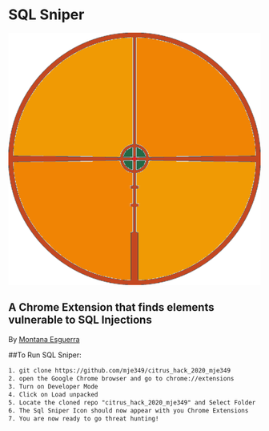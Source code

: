 # SQL Sniper

![sqlsniper](sql_sniper_logo.png)

A Chrome Extension that finds elements vulnerable to SQL Injections
--------
By [Montana Esguerra](https://github.com/mje349 "Lost money on turnips in the stalk market")

##To Run SQL Sniper:
```
1. git clone https://github.com/mje349/citrus_hack_2020_mje349
2. open the Google Chrome browser and go to chrome://extensions
3. Turn on Developer Mode
4. Click on Load unpacked
5. Locate the cloned repo "citrus_hack_2020_mje349" and Select Folder
6. The Sql Sniper Icon should now appear with you Chrome Extensions
7. You are now ready to go threat hunting!
```
